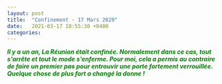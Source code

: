 ```yaml
---
layout: post
title:  "Confinement - 17 Mars 2020"
date:   2021-03-17 18:55:30 +0400
categories: 
---
```


<span style="color: green">***Il y a un an, La Réunion était confinée. Normalement dans ce cas, tout s'arrête et tout le mode s'enferme. Pour moi, cela a permis au contraire de faire un premier pas pour entrouvir une porte fortement verrouillée. Quelque chose de plus fort a changé la donne !***</span>
